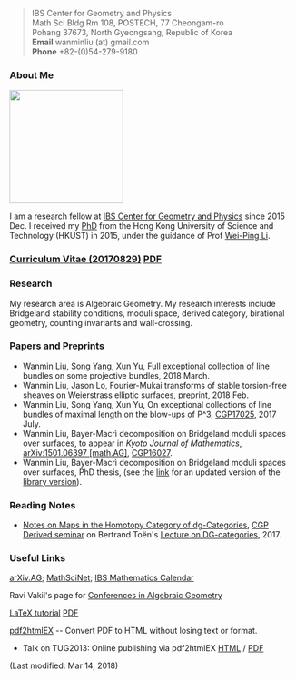 >IBS Center for Geometry and Physics <br> Math Sci Bldg Rm 108, POSTECH, 77 Cheongam-ro <br> Pohang 37673, North Gyeongsang, Republic of Korea <br> **Email** wanminliu (at) gmail.com <br> **Phone** +82-(0)54-279-9180

### About Me

<img src="https://avatars0.githubusercontent.com/u/5844031" width="200" height="200" />

I am a research fellow at [IBS Center for Geometry and Physics](https://cgp.ibs.re.kr/) since 2015 Dec. I received my [PhD](http://genealogy.math.ndsu.nodak.edu/id.php?id=198052) from the Hong Kong University of Science and Technology (HKUST) in 2015, under the guidance of Prof [Wei-Ping Li](http://www.math.ust.hk/~mawpli/).

### [Curriculum Vitae (20170829)](https://wanminliu.github.io/CV/CV_Wanmin_LIU_Pub.html) [PDF](https://wanminliu.github.io/CV/CV_Wanmin_LIU_Pub.pdf)

### Research
My research area is Algebraic Geometry. My research interests include Bridgeland stability conditions, moduli space, derived category, birational geometry, counting invariants and wall-crossing.

### Papers and Preprints

- Wanmin Liu, Song Yang, Xun Yu, Full exceptional collection of line bundles on some projective bundles, 2018 March.
- Wanmin Liu, Jason Lo, Fourier-Mukai transforms of stable torsion-free sheaves on Weierstrass elliptic surfaces, preprint, 2018 Feb.
- Wanmin Liu, Song Yang, Xun Yu, On exceptional collections of line bundles of maximal length on the blow-ups of P^3, [CGP17025](https://cgp.ibs.re.kr/archive/preprints/2017), 2017 July. 
- Wanmin Liu, Bayer-Macrì decomposition on Bridgeland moduli spaces over surfaces, to appear in *Kyoto Journal of Mathematics*, [arXiv:1501.06397 [math.AG]](http://arxiv.org/abs/1501.06397), [CGP16027](https://cgp.ibs.re.kr/archive/preprints/2016).
- Wanmin Liu, Bayer-Macrì decomposition on Bridgeland moduli spaces over surfaces, PhD thesis, (see the [link](https://wanminliu.github.io/thesis/thesis_WM.html) for an updated version of the [library version](http://lbezone.ust.hk/bib/b1487651)).
 
### Reading Notes

- [Notes on Maps in the Homotopy Category of dg-Categories](http://cgp.ibs.re.kr/~lejay/20170704_dg-seminar-wm.html), [CGP Derived seminar](http://cgp.ibs.re.kr/~lejay/derived-seminar.html) on Bertrand Toën's [Lecture on DG-categories](https://atlas.mat.ub.edu/grgta/articles/Toen2.pdf), 2017.

### Useful Links
[arXiv.AG](http://arxiv.org/list/math.AG/recent); [MathSciNet](http://www.ams.org/mathscinet/); [IBS Mathematics Calendar](http://cgp.ibs.re.kr/activities/calendar)

Ravi Vakil's page for [Conferences in Algebraic Geometry](http://math.stanford.edu/~vakil/conferences.html)

[LaTeX tutorial](https://wanminliu.github.io/introLaTeX/introLaTeX.html) [PDF](https://wanminliu.github.io/doc/introLaTeX.pdf)

[pdf2htmlEX](https://github.com/coolwanglu/pdf2htmlEX/wiki) -- Convert PDF to HTML without losing text or format.
- Talk on TUG2013: Online publishing via pdf2htmlEX [HTML](http://coolwanglu.github.io/pdf2htmlEX/doc/tb108wang.html) / [PDF](http://coolwanglu.github.io/pdf2htmlEX/doc/tb108wang.pdf)

(Last modified: Mar 14, 2018)


